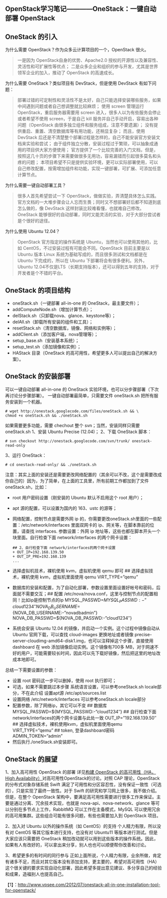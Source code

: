 ## OpenStack学习笔记————OneStack：一键自动部署 OpenStack

## OneStack 的引入

为什么需要 OpenStack？作为众多云计算项目的一个，OpenStack 很火。

> 一是因为 OpenStack自身的优势、Apache2.0 授权的开源性以及兼容性、灵活性和可扩展性等优点；
> 二是众多企业和组织的参与开发，尤其是世界领军企业的加入，推动了 OpenStack 的高速成长。

为什么需要 OneStack？类似项目有 DevStack，但是使用 DevStack 有如下问题：

> 部署过错的可定制性和灵活性不是太好，自己只能选择安装哪些服务，如果中间遇到问题或者自己想调整就比较麻烦；
> 使用 screen 管理运行 OpenStack，重启服务器需要用 screen 进入，很多人以为有些服务会停止或者希望不使用 screen，于是自己 kill 服务并自己手动开启，容易出各种问题（OpenStack 由很多独立组件和服务组成，注意不要遗漏）；
> 没有提供重启、重置、清空数据库等有用功能，还稍显复杂；
> 而且，使用 DevStack 后还是不清楚整个部署过程是怎样的，自己不能安装官方安装文档来实验和尝试；
> 由于组件独立分散，安装过程过于繁琐，可以抽象成通用的项目供大家方便使用；
> 官方提供了一个比较完善的入门文档，但是，按照这几十页的步骤下来需要做很多无用功，容易漏错而引起很多莫名和头疼的问题；
> 本项目希望不只是提供实验环境，更可以实际部署使用，可以自己修改配置，按需增加组件和功能，实现一键部署，可扩展、可添加任意计算节点。

为什么需要一键自动部署工具？

> 很多人首先希望尝试一下 OpenStack，做做实验，弄清楚具体怎么实践。官方文档的一大堆步骤会让人忘而生畏；同时又不想部署好后都不知道到底怎么做的，像 DevStack 这样封装比较难看懂，也就难自己修改。OneStack 能够很好的自动部署，同时又能灵活的实验，对于大部分尝试者是个很好的途径。

为什么使用 Ubuntu 12.04？

> OpenStack 官方指定的操作系统是 Ubuntu，当然也可以使用其他的，比如 CentOS，不过安装过程有可能会不同。OpenStack 目前主要是以 Ubuntu 版本 Linux 系统为基础写成的，而且很多测试和文档都是在 Ubuntu 下完成的，所以在 Ubuntu 下部署将会有很多便利。另外，Ubuntu 12.04不仅是LTS（长期支持版本），还可以得到五年的支持，对于开发者是个不错的平台。

## OneStack 的项目结构

- oneStack.sh（一键部署 all-in-one 的 OneStack，最主要文件）；
- addComputeNode.sh（增加计算节点）；
- delStack.sh（只卸载nova、glance、keystone等）；
- delAll.sh（卸载所有安装的组件和工具）；
- resetStack.sh（清空数据库，镜像、网络和实例等）；
- addClient.sh（添加客户端，nova管理等）；
- setup_base.sh（安装基本系统）；
- setup_test.sh（添加镜像和实例）；
- HAStack 目录（OneStack 的高可用性，希望更多人可以提出自己的解决方案）。

## OneStack 的安装部署

可以一键自动部署 all-in-one 的 OneStack 实验环境，也可以分步骤部署（下次再讨论分步骤部署）。
一键自动部署最简单，只需要文件 oneStack.sh 把所有服务安装到一个机器。

```
# wget http://onestack.googlecode.com/files/oneStack.sh && \
chmod +x oneStack.sh && ./oneStack.sh
```

如果需要更多功能，需要 chechout 整个 svn；当然，安装同样只需要 oneStack.sh
1、安装 Ubuntu Precise (12.04)；
2、下载 OneStack 脚本：

```
# svn checkout http://onestack.googlecode.com/svn/trunk/ onestack-read-only
```

3、运行 OneStack：

```
# cd onestack-read-only/ && ./oneStack.sh
```

注意：其实上面的安装还是需要更改网络配置的（其余可以不改，这个是需要改成你自己的）因为，为了简单，在上面的工具里，所有前期工作都加到了文件 oneStack.sh，比如：

- root 用户密码设置（刚安装的 Ubuntu 默认不启用这个 root 用户）；

- apt 源的配置，可以设置为国内的 163、ustc 的源等；

- 网络配置，控制节点是需要外网 ip 的，你需要更改oneStack.sh里面的一些配置：/etc/network/interfaces 里面双网卡的 ip、网关等，在脚本靠前的位置，请查找 interfaces. 参数设置：外网 ip 地址等，这些也都在脚本开头一个块里面。自行检查下面 network/interfaces 的两个网卡设置：

  ```
  ## 2、自行检查下面 network/interfaces的两个网卡设置
  + OUT_IP=192.168.139.50 
  + OUT_IP_PRE=192.168.139
  ...
  ```

- 选择虚拟机技术，裸机使用 kvm，虚拟机使用 qemu 即可
  \## 选择虚拟技术，裸机使用 kvm，虚拟机里面使用 qemu
  VIRT_TYPE=”qemu”

- 数据库的安装和配置，为了自动化部署，参数设置里面设置好帐号和密码，后面就不需要交互；## 配置 /etc/nova/nova.conf，这里与控制节点的配置相同！比如ip是控制节点的ip
  MYSQL_PASSWD=${MYSQL_PASSWD:-”cloud1234″}
  NOVA_DB_USERNAME=${NOVA_DB_USERNAME:-”novadbadmin”}
  NOVA_DB_PASSWD=${NOVA_DB_PASSWD:-”cloud1234″}

- 系统会安装 Ubuntu 12.04 的镜像，并启动一个实例。这个过程中镜像自动从 Ubuntu 官网下载，可以查找 cloud-images 更换地址或者镜像 precise-server-cloudimg-amd64-disk1.img，也可以注释掉这个步骤，直接使用 dashboard 在 web 添加镜像启动实例。这个镜像有700多 MB，对于网速不好的用户，可能需要较长时间，因此可以先下载好镜像，然后把这里的地址改成本地即可。

总结一下需要设置的参数：

- 设置 root 密码这一步可以删掉，使用 root 执行即可；
- 可选，如果不需要跳过本步骤
  系统语言设置，可以参考oneStack.sh locale部分，不在此介绍
  设置apt源 /etc/apt/sources.list
- 设置网络
  /etc/network/interfaces
  可以参考oneStack.sh locale部分
- 配置参数，除了网络ip，其它可以不变
  \## 数据库
  MYSQL_PASSWD=${MYSQL_PASSWD:-”cloud1234″}
  \## 自行检查下面network/interfaces的两个网卡设置与此处一致
  OUT_IP=”192.168.139.50″
  \## 选择虚拟技术，裸机使用kvm，虚拟机里面使用qemu
  VIRT_TYPE=”qemu”
  \## token, 登录dashboard密码
  ADMIN_TOKEN=”admin”
- 然后执行./oneStack.sh安装即可。

## OneStack 的展望

1、加入高可用性 OpenStack 的部署
详见[构建 OpenStack 的高可用性（HA，High Availability）](http://blog.csdn.net/hilyoo/article/details/7704280)对高可用性OpenStack的讨论。对照 CAP 理论，OpenStack 的分布式对象存储系统 Swift 满足了可用性和分区容忍性，没有保证一致性（可选的），只是实现了最终一致性。对于 Swift 的研究和学习网上很多，我不做介绍。但是，在整个 OpenStack 架构中，要满足高可用性需要进行很多工作来保证。主要是通过分离、冗余技术实现，也就是 nova-api、nova-network、glance 等可以分别在多节点上工作，RabbitMQ 可以工作在主备模式，MySQL 可以使用冗余的高可用集群。这些组合可能有很多问题，有些也需要加入到 OpenStack 项目。

2、加入对 Ubuntu 以外的操作系统（如 CentOS）的支持
个人精力有限，所以没有对 CentOS 等其它版本进行支持，也没有对 Ubuntu11 等版本进行测试。但是大家应该只需要把 OneStack 稍加改动就可以用到这些版本的操作系统。因此，如果有人有改好的，可以拿出来分享，别人也也可以顺便帮你改善和讨论。

3、希望更多的有时间的同行参与
正如上面所说，个人精力有限，业余所做，肯定有诸多不足，而且对其它版本没有添加支持，更主要的，希望对高可用性（HA）这个很关键的要求实现自动化部署，因此希望多提出意见建议、多分享自己的经验和成果，造福别人也提高自己。

【1】：http://www.vpsee.com/2012/07/onestack-all-in-one-installation-tool-for-openstack/